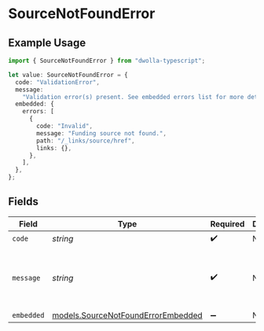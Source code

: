 # SourceNotFoundError

## Example Usage

```typescript
import { SourceNotFoundError } from "dwolla-typescript";

let value: SourceNotFoundError = {
  code: "ValidationError",
  message:
    "Validation error(s) present. See embedded errors list for more details.",
  embedded: {
    errors: [
      {
        code: "Invalid",
        message: "Funding source not found.",
        path: "/_links/source/href",
        links: {},
      },
    ],
  },
};
```

## Fields

| Field                                                                          | Type                                                                           | Required                                                                       | Description                                                                    | Example                                                                        |
| ------------------------------------------------------------------------------ | ------------------------------------------------------------------------------ | ------------------------------------------------------------------------------ | ------------------------------------------------------------------------------ | ------------------------------------------------------------------------------ |
| `code`                                                                         | *string*                                                                       | :heavy_check_mark:                                                             | N/A                                                                            | ValidationError                                                                |
| `message`                                                                      | *string*                                                                       | :heavy_check_mark:                                                             | N/A                                                                            | Validation error(s) present. See embedded errors list for more details.        |
| `embedded`                                                                     | [models.SourceNotFoundErrorEmbedded](../models/sourcenotfounderrorembedded.md) | :heavy_minus_sign:                                                             | N/A                                                                            |                                                                                |